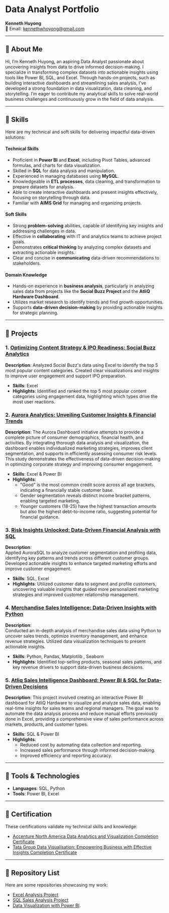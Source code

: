 # Data Analyst Portfolio

**Kenneth Huyong**  
📧 Email: [kennethwhoyong@gmail.com](mailto:kennethwhoyong@gmail.com)  

---

## 📘 About Me  
Hi, I’m Kenneth Huyong, an aspiring Data Analyst passionate about uncovering insights from data to drive informed decision-making. I specialize in transforming complex datasets into actionable insights using tools like Power BI, SQL, and Excel. Through hands-on projects, such as building interactive dashboards and streamlining sales analysis, I’ve developed a strong foundation in data visualization, data cleaning, and storytelling. I’m eager to contribute my analytical skills to solve real-world business challenges and continuously grow in the field of data analysis.

---
## 🧠 Skills
Here are my technical and soft skills for delivering impactful data-driven solutions:

#### **Technical Skills**
- Proficient in **Power BI** and **Excel**, including Pivot Tables, advanced formulas, and charts for data visualization.  
- Skilled in **SQL** for data analysis and manipulation.  
- Experienced in managing databases using **MySQL**.  
- Knowledgeable in **ETL processes**, data cleaning, and transformation to prepare datasets for analysis.  
- Able to create interactive dashboards and present insights effectively, focusing on storytelling through data.  
- Familiar with **AIMS Grid** for managing and organizing projects.

#### **Soft Skills**
- Strong **problem-solving** abilities, capable of identifying key insights and addressing challenges in data.  
- Effective in **collaborating** with IT and analytics teams to achieve project goals.  
- Demonstrates **critical thinking** by analyzing complex datasets and extracting actionable insights.  
- Clear and concise in **communicating** data-driven recommendations to stakeholders.

#### **Domain Knowledge**
- Hands-on experience in **business analysis**, particularly in analyzing sales data from projects like the **Social Buzz Project** and the **AtliQ Hardware Dashboard**.  
- Utilizes market research to identify trends and find growth opportunities.  
- Supports **data-driven decision-making** by providing actionable insights for strategic planning.  

---

## 🚀 Projects  

### 1. [Optimizing Content Strategy & IPO Readiness: Social Buzz Analytics](https://github.com/Yungssu/ExcelAnalysis/tree/main)
**Description**:
Analyzed Social Buzz's data using Excel to identify the top 5 most popular content categories. Created clear visualizations and insights to improve user engagement and support IPO preparation.
- **Skills**: Excel  
- **Highlights**: Identified and ranked the top 5 most popular content categories using engagement data, highlighting which types drive the most user reactions.


### 2. [Aurora Analytics: Unveiling Customer Insights & Financial Trends](https://github.com/Yungssu/PowerBIDashboard)
**Description**:
The Aurora Dashboard initiative attempts to provide a complete picture of consumer demographics, financial health, and activities. By integrating thorough data analysis and visualization, the dashboard enables individualized marketing strategies, improves client segmentation, and supports in efficiently assessing consumer risk levels. This study demonstrates the effectiveness of data-driven decision-making in optimizing corporate strategy and improving consumer engagement.
- **Skills**: Excel & Power BI  
- **Highlights**:
  - "Good" is the most common credit score across all age brackets, indicating a financially stable customer base.
  - Gender segmentation reveals distinct income bracket patterns, enabling targeted marketing.
  - Younger customers (18-25) have the highest transaction amounts but also the highest debt-to-income ratio, suggesting potential for financial guidance.

### 3. [Risk Insights Unlocked: Data-Driven Financial Analysis with SQL](https://github.com/Yungssu/SQLAnalysis/tree/main)
**Description**:  
Applied AuroraSQL to analyze customer segmentation and profiling data, identifying key patterns and trends across different customer groups. Developed actionable insights to enhance targeted marketing efforts and improve customer engagement.
- **Skills**: SQL, Excel  
- **Highlights**: Utilized customer data to segment and profile customers, uncovering valuable insights that guided more personalized marketing strategies and improved customer relationship management.

### 4. [Merchandise Sales Intelligence: Data-Driven Insights with Python]()
**Description**:  
Conducted an in-depth analysis of merchandise sales data using Python to uncover sales trends, optimize inventory management, and enhance revenue strategies. Utilized data visualization techniques to present actionable insights.  

- **Skills**: Python, Pandas, Matplotlib , Seaborn  
- **Highlights**: Identified top-selling products, seasonal sales patterns, and key revenue drivers to support data-driven business decisions.  


### 5. [Atliq Sales Intelligence Dashboard: Power BI & SQL for Data-Driven Decisions](https://github.com/Yungssu/PowerBIDashboard)
**Description**: 
This project involved creating an interactive Power BI dashboard for AtliQ Hardware to visualize and analyze sales data, enabling real-time insights for sales teams and regional managers. The goal was to automate the data analysis process and reduce manual efforts previously done in Excel, providing a comprehensive view of sales performance across markets, products, and customer types.
- **Skills**: SQL & Power BI  
- **Highlights**:
  - Reduced cost by automating data collection and reporting.
  - Increased sales performance through informed decision-making.
  - Improved efficiency and reporting accuracy.

---

## 🔧 Tools & Technologies  

- **Languages**: SQL, Python  
- **Tools**: Power BI, Excel

---
## 🏅 Certification
These certifications validate my technical skills and knowledge:

-  [Accenture North America Data Analytics and Visualization Completion Certificate](https://github.com/Yungssu/Certificate/blob/main/AccentureCertificate.pdf)
-  [Tata Group Data Visualisation: Empowering Business with Effective Insights Completion Certificate](https://github.com/Yungssu/Certificate/blob/main/TataCertificate.pdf)


---

## 📂 Repository List  
Here are some repositories showcasing my work: 
- [Excel Analysis Project](https://github.com/Yungssu/ExcelAnalysis/tree/main)  
- [SQL Sales Analysis Project](https://github.com/Yungssu/SQLAnalysis) 
- [Data Visualization with Power BI](https://github.com/Yungssu/PowerBIDashboard/blob/main).

